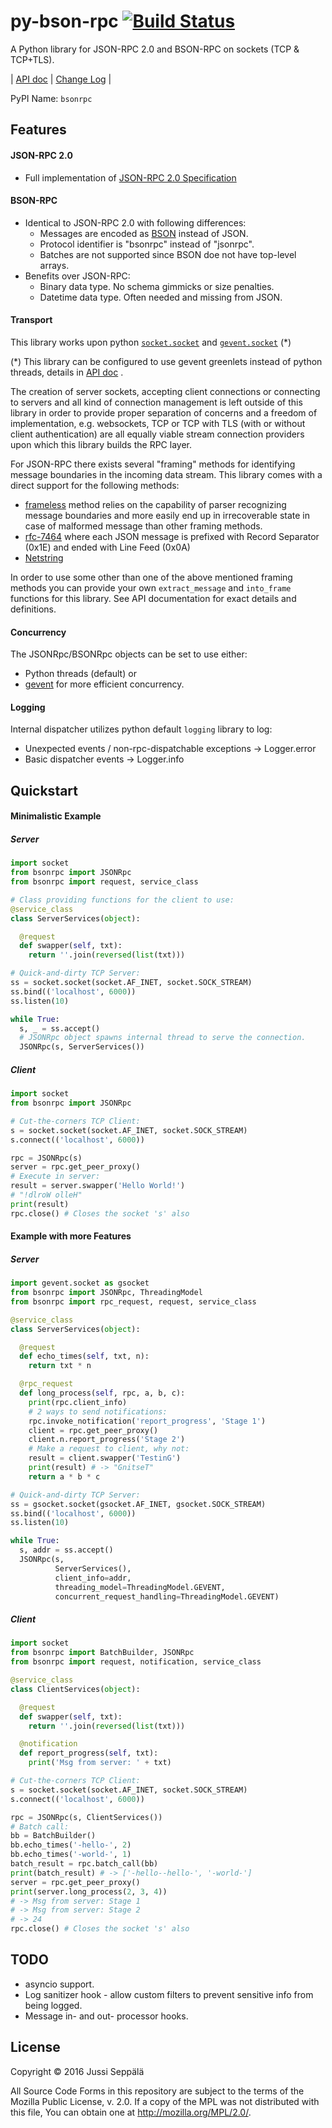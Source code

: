 # py-bson-rpc [![Build Status](https://travis-ci.org/seprich/py-bson-rpc.svg?branch=master)](https://travis-ci.org/seprich/py-bson-rpc)

A Python library for JSON-RPC 2.0 and BSON-RPC on sockets (TCP & TCP+TLS).

| [API doc](http://seprich.github.io/py-bson-rpc/index.html)
| [Change Log](./CHANGELOG.md)
|

PyPI Name: `bsonrpc`


## Features

#### JSON-RPC 2.0

* Full implementation of
  [JSON-RPC 2.0 Specification](http://www.jsonrpc.org/specification)

#### BSON-RPC

* Identical to JSON-RPC 2.0 with following differences:
  * Messages are encoded as [BSON](http://bsonspec.org/spec.html) instead
    of JSON.
  * Protocol identifier is "bsonrpc" instead of "jsonrpc".
  * Batches are not supported since BSON doe not have top-level arrays.
* Benefits over JSON-RPC:
  * Binary data type. No schema gimmicks or size penalties.
  * Datetime data type. Often needed and missing from JSON.

#### Transport

This library works upon python
[`socket.socket`](https://docs.python.org/3.4/library/socket.html)
and [`gevent.socket`](http://www.gevent.org/gevent.socket.html) (\*)

(\*) This library can be configured to use gevent greenlets instead of python
     threads, details in
     [API doc](http://seprich.github.io/py-bson-rpc/index.html#about-threading-model)
     .

The creation of server sockets, accepting client connections or connecting to
servers and all kind of connection management is left outside of this library
in order to provide proper separation of concerns and a freedom of
implementation, e.g. websockets, TCP or TCP with TLS (with or without client
authentication) are all equally viable stream connection providers upon which
this library builds the RPC layer.

For JSON-RPC there exists several "framing" methods for identifying message
boundaries in the incoming data stream. This library comes with a direct support
for the following methods:
* [frameless](https://en.wikipedia.org/wiki/JSON_Streaming#Concatenated_JSON)
  method relies on the capability of parser recognizing message boundaries and
  more easily end up in irrecoverable state in case of malformed message than
  other framing methods.
* [rfc-7464](https://tools.ietf.org/html/rfc7464) where each JSON message is
  prefixed with Record Separator (0x1E) and ended with Line Feed (0x0A)
* [Netstring](http://cr.yp.to/proto/netstrings.txt)

In order to use some other than one of the above mentioned framing methods
you can provide your own `extract_message` and `into_frame` functions for this
library. See API documentation for exact details and definitions.

#### Concurrency

The JSONRpc/BSONRpc objects can be set to use either:
* Python threads (default) or
* [gevent](http://www.gevent.org/index.html) for
  more efficient concurrency.

#### Logging

Internal dispatcher utilizes python default `logging` library to log:
* Unexpected events / non-rpc-dispatchable exceptions -> Logger.error
* Basic dispatcher events -> Logger.info

## Quickstart

#### Minimalistic Example
##### Server
```python
import socket
from bsonrpc import JSONRpc
from bsonrpc import request, service_class

# Class providing functions for the client to use:
@service_class
class ServerServices(object):

  @request
  def swapper(self, txt):
    return ''.join(reversed(list(txt)))

# Quick-and-dirty TCP Server:
ss = socket.socket(socket.AF_INET, socket.SOCK_STREAM)
ss.bind(('localhost', 6000))
ss.listen(10)

while True:
  s, _ = ss.accept()
  # JSONRpc object spawns internal thread to serve the connection.
  JSONRpc(s, ServerServices())
```

##### Client
```python
import socket
from bsonrpc import JSONRpc

# Cut-the-corners TCP Client:
s = socket.socket(socket.AF_INET, socket.SOCK_STREAM)
s.connect(('localhost', 6000))

rpc = JSONRpc(s)
server = rpc.get_peer_proxy()
# Execute in server:
result = server.swapper('Hello World!')
# "!dlroW olleH"
print(result)
rpc.close() # Closes the socket 's' also
```

#### Example with more Features
##### Server
```python
import gevent.socket as gsocket
from bsonrpc import JSONRpc, ThreadingModel
from bsonrpc import rpc_request, request, service_class

@service_class
class ServerServices(object):

  @request
  def echo_times(self, txt, n):
    return txt * n

  @rpc_request
  def long_process(self, rpc, a, b, c):
    print(rpc.client_info)
    # 2 ways to send notifications:
    rpc.invoke_notification('report_progress', 'Stage 1')
    client = rpc.get_peer_proxy()
    client.n.report_progress('Stage 2')
    # Make a request to client, why not:
    result = client.swapper('TestinG')
    print(result) # -> "GnitseT"
    return a * b * c

# Quick-and-dirty TCP Server:
ss = gsocket.socket(gsocket.AF_INET, gsocket.SOCK_STREAM)
ss.bind(('localhost', 6000))
ss.listen(10)

while True:
  s, addr = ss.accept()
  JSONRpc(s,
          ServerServices(),
          client_info=addr,
          threading_model=ThreadingModel.GEVENT,
          concurrent_request_handling=ThreadingModel.GEVENT)
```

##### Client
```python
import socket
from bsonrpc import BatchBuilder, JSONRpc
from bsonrpc import request, notification, service_class

@service_class
class ClientServices(object):

  @request
  def swapper(self, txt):
    return ''.join(reversed(list(txt)))

  @notification
  def report_progress(self, txt):
    print('Msg from server: ' + txt)

# Cut-the-corners TCP Client:
s = socket.socket(socket.AF_INET, socket.SOCK_STREAM)
s.connect(('localhost', 6000))

rpc = JSONRpc(s, ClientServices())
# Batch call:
bb = BatchBuilder()
bb.echo_times('-hello-', 2)
bb.echo_times('-world-', 1)
batch_result = rpc.batch_call(bb)
print(batch_result) # -> ['-hello--hello-', '-world-']
server = rpc.get_peer_proxy()
print(server.long_process(2, 3, 4))
# -> Msg from server: Stage 1
# -> Msg from server: Stage 2
# -> 24
rpc.close() # Closes the socket 's' also
```

## TODO

* asyncio support.
* Log sanitizer hook - allow custom filters to prevent sensitive info from
  being logged.
* Message in- and out- processor hooks.

## License

Copyright © 2016 Jussi Seppälä

All Source Code Forms in this repository are subject to the
terms of the Mozilla Public License, v.
2.0. If a copy of the MPL was not
distributed with this file, You can
obtain one at
http://mozilla.org/MPL/2.0/.
